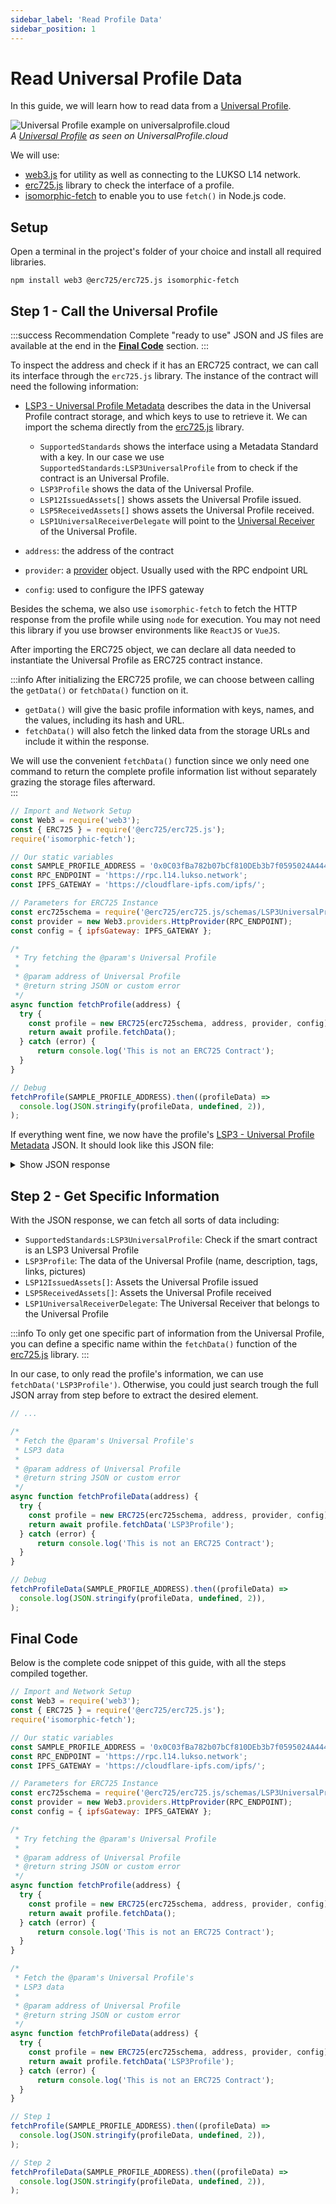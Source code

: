 ```yaml
---
sidebar_label: 'Read Profile Data'
sidebar_position: 1
---
```


# Read Universal Profile Data

In this guide, we will learn how to read data from a [Universal Profile](../../standards/universal-profile/introduction.md).

<div style={{textAlign: 'center', color: 'grey'}}>
  <img
    src={require('./img/example-up.png').default}
    alt="Universal Profile example on universalprofile.cloud"
  />
<br/>
<i>A <a href="https://universalprofile.cloud/0x0C03fBa782b07bCf810DEb3b7f0595024A444F4e">Universal Profile</a> as seen on UniversalProfile.cloud</i>
</div>

We will use:

- [web3.js](https://web3js.readthedocs.io/en/v1.7.0/) for utility as well as connecting to the LUKSO L14 network.
- [erc725.js](../../tools/erc725js/getting-started/) library to check the interface of a profile.
- [isomorphic-fetch](https://github.com/matthew-andrews/isomorphic-fetch) to enable you to use `fetch()` in Node.js code.


## Setup

Open a terminal in the project's folder of your choice and install all required libraries.

```shell
npm install web3 @erc725/erc725.js isomorphic-fetch
```
## Step 1 - Call the Universal Profile

:::success Recommendation
Complete "ready to use" JSON and JS files are available at the end in the [**Final Code**](#final-code) section.
:::

To inspect the address and check if it has an ERC725 contract, we can call its interface through the `erc725.js` library. The instance of the contract will need the following information:

- [LSP3 - Universal Profile Metadata](../../standards/universal-profile/lsp3-universal-profile-metadata) describes the data in the Universal Profile contract storage, and which keys to use to retrieve it. We can import the schema directly from the [erc725.js](../../tools/erc725js/schemas#standard-lsp-schemas) library.

  - `SupportedStandards` shows the interface using a Metadata Standard with a key. In our case we use `SupportedStandards:LSP3UniversalProfile` from to check if the contract is an Universal Profile.
  - `LSP3Profile` shows the data of the Universal Profile.
  - `LSP12IssuedAssets[]` shows assets the Universal Profile issued.
  - `LSP5ReceivedAssets[]` shows assets the Universal Profile received.
  - `LSP1UniversalReceiverDelegate` will point to the [Universal Receiver](../../standards/generic-standards/lsp1-universal-receiver/) of the Universal Profile.

- `address`: the address of the contract
- `provider`: a [provider](../../tools/erc725js/providers) object. Usually used with the RPC endpoint URL
- `config`: used to configure the IPFS gateway

Besides the schema, we also use `isomorphic-fetch` to fetch the HTTP response from the profile while using `node` for execution. You may not need this library if you use browser environments like `ReactJS` or `VueJS`.

After importing the ERC725 object, we can declare all data needed to instantiate the Universal Profile as ERC725 contract instance.

:::info
After initializing the ERC725 profile, we can choose between calling the `getData()` or `fetchData()` function on it.
- `getData()` will give the basic profile information with keys, names, and the values, including its hash and URL.
- `fetchData()` will also fetch the linked data from the storage URLs and include it within the response. 

We will use the convenient `fetchData()` function since we only need one command to return the complete profile information list without separately grazing the storage files afterward.  
:::

```javascript title="read_profile.js"
// Import and Network Setup
const Web3 = require('web3');
const { ERC725 } = require('@erc725/erc725.js');
require('isomorphic-fetch');

// Our static variables
const SAMPLE_PROFILE_ADDRESS = '0x0C03fBa782b07bCf810DEb3b7f0595024A444F4e';
const RPC_ENDPOINT = 'https://rpc.l14.lukso.network';
const IPFS_GATEWAY = 'https://cloudflare-ipfs.com/ipfs/';

// Parameters for ERC725 Instance
const erc725schema = require('@erc725/erc725.js/schemas/LSP3UniversalProfileMetadata.json');
const provider = new Web3.providers.HttpProvider(RPC_ENDPOINT);
const config = { ipfsGateway: IPFS_GATEWAY };

/*
 * Try fetching the @param's Universal Profile
 *
 * @param address of Universal Profile
 * @return string JSON or custom error
 */
async function fetchProfile(address) {
  try {
    const profile = new ERC725(erc725schema, address, provider, config);
    return await profile.fetchData();
  } catch (error) {
      return console.log('This is not an ERC725 Contract');
  }
}

// Debug
fetchProfile(SAMPLE_PROFILE_ADDRESS).then((profileData) =>
  console.log(JSON.stringify(profileData, undefined, 2)),
);
```

If everything went fine, we now have the profile's [LSP3 - Universal Profile Metadata](../../standards/universal-profile/lsp3-universal-profile-metadata) JSON. It should look like this JSON file:

<details>
    <summary>Show JSON response</summary>

```json
[
  {
    "key": "...",
    "name": "SupportedStandards:LSP3UniversalProfile",
    "value": null
  },
  {
    "key": "...",
    "name": "LSP3Profile",
    "value": {
      "LSP3Profile": {
        "name": "...",
        "links": [
          {
            "title": "...",
            "url": "..."
          },
          ...
        ],
        "description": "...",
        "profileImage": [
          {
            "width": 1512,
            "height": 1998,
            "hashFunction": "keccak256(bytes)",
            "hash": "0x...",
            "url": "ipfs://..."
          },
          ...
        ],
        "backgroundImage": [
          {
            "width": 1512,
            "height": 1998,
            "hashFunction": "keccak256(bytes)",
            "hash": "0x...",
            "url": "ipfs://..."
          },
          ...
        ],
        "tags": [
          "...",
          ...
        ]
      }
    }
  },
  {
    "key": "0x7c8c3416d6cda87cd42c71ea1843df28ac4850354f988d55ee2eaa47b6dc05cd",
    "name": "LSP12IssuedAssets[]",
    "value": []
  },
  {
    "key": "0x6460ee3c0aac563ccbf76d6e1d07bada78e3a9514e6382b736ed3f478ab7b90b",
    "name": "LSP5ReceivedAssets[]",
    "value": []
  },
  {
    "key": "0x0cfc51aec37c55a4d0b1a65c6255c4bf2fbdf6277f3cc0730c45b828b6db8b47",
    "name": "LSP1UniversalReceiverDelegate",
    "value": "0x..."
  }
]
```

</details>

## Step 2 - Get Specific Information

With the JSON response, we can fetch all sorts of data including:

- `SupportedStandards:LSP3UniversalProfile`: Check if the smart contract is an LSP3 Universal Profile
- `LSP3Profile`: The data of the Universal Profile (name, description, tags, links, pictures)
- `LSP12IssuedAssets[]`: Assets the Universal Profile issued
- `LSP5ReceivedAssets[]`: Assets the Universal Profile received
- `LSP1UniversalReceiverDelegate`: The Universal Receiver that belongs to the Universal Profile

:::info
To only get one specific part of information from the Universal Profile, you can define a specific name within the `fetchData()` function of the [erc725.js](../../tools/erc725js/getting-started/) library. 
:::

In our case, to only read the profile's information, we can use `fetchData('LSP3Profile')`. Otherwise, you could just search trough the full JSON array from step before to extract the desired element.

```javascript title="read_profile.js"
// ...

/*
 * Fetch the @param's Universal Profile's 
 * LSP3 data
 *
 * @param address of Universal Profile
 * @return string JSON or custom error
 */
async function fetchProfileData(address) {
  try {
    const profile = new ERC725(erc725schema, address, provider, config);
    return await profile.fetchData('LSP3Profile');
  } catch (error) {
      return console.log('This is not an ERC725 Contract');
  }
}

// Debug
fetchProfileData(SAMPLE_PROFILE_ADDRESS).then((profileData) =>
  console.log(JSON.stringify(profileData, undefined, 2)),
);
```

## Final Code

Below is the complete code snippet of this guide, with all the steps compiled together.

```javascript title="read_profile.js"
// Import and Network Setup
const Web3 = require('web3');
const { ERC725 } = require('@erc725/erc725.js');
require('isomorphic-fetch');

// Our static variables
const SAMPLE_PROFILE_ADDRESS = '0x0C03fBa782b07bCf810DEb3b7f0595024A444F4e';
const RPC_ENDPOINT = 'https://rpc.l14.lukso.network';
const IPFS_GATEWAY = 'https://cloudflare-ipfs.com/ipfs/';

// Parameters for ERC725 Instance
const erc725schema = require('@erc725/erc725.js/schemas/LSP3UniversalProfileMetadata.json');
const provider = new Web3.providers.HttpProvider(RPC_ENDPOINT);
const config = { ipfsGateway: IPFS_GATEWAY };

/*
 * Try fetching the @param's Universal Profile
 *
 * @param address of Universal Profile
 * @return string JSON or custom error
 */
async function fetchProfile(address) {
  try {
    const profile = new ERC725(erc725schema, address, provider, config);
    return await profile.fetchData();
  } catch (error) {
      return console.log('This is not an ERC725 Contract');
  }
}

/*
 * Fetch the @param's Universal Profile's 
 * LSP3 data
 *
 * @param address of Universal Profile
 * @return string JSON or custom error
 */
async function fetchProfileData(address) {
  try {
    const profile = new ERC725(erc725schema, address, provider, config);
    return await profile.fetchData('LSP3Profile');
  } catch (error) {
      return console.log('This is not an ERC725 Contract');
  }
}

// Step 1
fetchProfile(SAMPLE_PROFILE_ADDRESS).then((profileData) =>
  console.log(JSON.stringify(profileData, undefined, 2)),
);

// Step 2
fetchProfileData(SAMPLE_PROFILE_ADDRESS).then((profileData) =>
  console.log(JSON.stringify(profileData, undefined, 2)),
);

```

